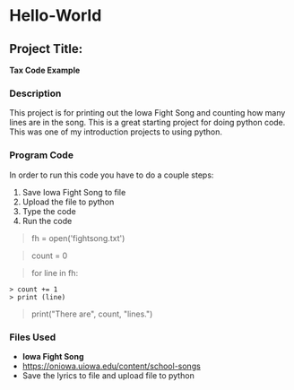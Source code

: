 # Hello-World

## Project Title: 
**Tax Code Example**


### Description
This project is for printing out the Iowa Fight Song and counting how many lines are in the song. This is a great starting project for doing python code. This was one of my introduction projects to using python.

### Program Code
In order to run this code you have to do a couple steps:
1. Save Iowa Fight Song to file
2. Upload the file to python
3. Type the code
4. Run the code
   

> fh = open('fightsong.txt')

> count = 0

> for line in fh:

    > count += 1
    > print (line)
    
> print("There are", count, "lines.")


### Files Used
- **Iowa Fight Song**
- https://oniowa.uiowa.edu/content/school-songs
- Save the lyrics to file and upload file to python
